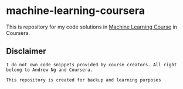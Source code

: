 # machine-learning-coursera

This is repository for my code solutions in [Machine Learning Course](https://www.coursera.org/learn/machine-learning) in Coursera.

## Disclaimer

    I do not own code snippets provided by course creators. All right belong to Andrew Ng and Coursera.

    This repository is created for backup and learning purposes
